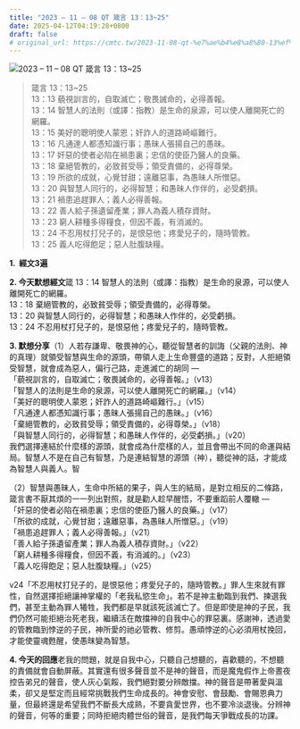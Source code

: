 ```yaml
---
title: "2023 – 11 – 08 QT 箴言 13：13~25"
date: 2025-04-12T04:19:28+0800
draft: false
# original_url: https://cmtc.tw/2023-11-08-qt-%e7%ae%b4%e8%a8%80-13%ef%bc%9a1325
---
```


![2023 – 11 – 08 QT 箴言 13：13~25](/images/qt.jpg  "2023 – 11 – 08 QT 箴言 13：13~25")

> 箴言 13：13~25  
> 13：13 藐視訓言的，自取滅亡；敬畏誡命的，必得善報。  
> 13：14 智慧人的法則（或譯：指教）是生命的泉源，可以使人離開死亡的網羅。  
> 13：15 美好的聰明使人蒙恩；奸詐人的道路崎嶇難行。  
> 13：16 凡通達人都憑知識行事；愚昧人張揚自己的愚昧。  
> 13：17 奸惡的使者必陷在禍患裏；忠信的使臣乃醫人的良藥。  
> 13：18 棄絕管教的，必致貧受辱；領受責備的，必得尊榮。  
> 13：19 所欲的成就，心覺甘甜；遠離惡事，為愚昧人所憎惡。  
> 13：20 與智慧人同行的，必得智慧；和愚昧人作伴的，必受虧損。  
> 13：21 禍患追趕罪人；義人必得善報。  
> 13：22 善人給子孫遺留產業；罪人為義人積存資財。  
> 13：23 窮人耕種多得糧食，但因不義，有消滅的。  
> 13：24 不忍用杖打兒子的，是恨惡他；疼愛兒子的，隨時管教。  
> 13：25 義人吃得飽足；惡人肚腹缺糧。

**1.  經文3遍**

**2. 今天默想經文**箴 13：14 智慧人的法則（或譯：指教）是生命的泉源，可以使人離開死亡的網羅。  
13：18 棄絕管教的，必致貧受辱；領受責備的，必得尊榮。  
13：20 與智慧人同行的，必得智慧；和愚昧人作伴的，必受虧損。  
13：24 不忍用杖打兒子的，是恨惡他；疼愛兒子的，隨時管教。

**3. 默想分享**（1）人若存謙卑、敬畏神的心，聽從智慧者的訓誨（父親的法則、神的真理）就領受智慧與生命的源頭，帶領人走上生命豐盛的道路；反對，人拒絕領受智慧，就會成為惡人，偏行己路，走進滅亡的胡同 —  
「藐視訓言的，自取滅亡；敬畏誡命的，必得善報。」（v13）  
「智慧人的法則是生命的泉源，可以使人離開死亡的網羅。」（v14）  
「美好的聰明使人蒙恩；奸詐人的道路崎嶇難行。」（v15）  
「凡通達人都憑知識行事；愚昧人張揚自己的愚昧。」（v16）  
「棄絕管教的，必致貧受辱；領受責備的，必得尊榮。」（v18）  
「與智慧人同行的，必得智慧；和愚昧人作伴的，必受虧損。」（v20）  
我們選擇連結於什麼樣的源頭，就會成為什麼樣的人，並且會帶出不同的命運與結局。智慧人不是在自己有智慧，乃是連結智慧的源頭（神），聽從神的話，才能成為智慧人與義人。智

（2）智慧與愚昧人，生命中所結的果子，與人生的結局，是對立相反的二條路，箴言書不厭其煩的一一列出對照，就是勸人趁早醒悟，不要重蹈前人覆轍 —  
「奸惡的使者必陷在禍患裏；忠信的使臣乃醫人的良藥。」（v17）  
「所欲的成就，心覺甘甜；遠離惡事，為愚昧人所憎惡。」（v19）  
「禍患追趕罪人；義人必得善報。」（v21）  
「善人給子孫遺留產業；罪人為義人積存資財。」（v22）  
「窮人耕種多得糧食，但因不義，有消滅的。」（v23）  
「義人吃得飽足；惡人肚腹缺糧。」（v25）

v24「不忍用杖打兒子的，是恨惡他；疼愛兒子的，隨時管教。」罪人生來就有罪性，自然選擇拒絕讓神掌權的「老我私慾生命」。若不是神主動臨到我們、揀選我們，甚至主動為罪人犧牲，我們都是早就該死該滅亡了。但是即使是神的子民，我們仍然可能拒絕治死老我，繼續活在敵擋神的自我中心的罪惡裏。感謝神，透過愛的管教臨到悖逆的子民，神所愛的祂必管教、修剪。愚頑悖逆的心必須用杖挽回，才能使靈魂甦醒，使愚昩變為智慧。

**4. 今天的回應**老我的問題，就是自我中心，只聽自己想聽的，喜歡聽的，不想聽的責備就會自動屏蔽。其實還有很多聲音並不是神的聲音，而是魔鬼假作上帝晝夜控告弟兄的聲音，使人灰心氣餒，我們絕對要分辨敵擋。神的聲音是帶著愛與溫柔，卻又是堅定而且經常挑戰我們生命成長的。神會安慰、會鼓勵、會賜恩典力量，但最終還是希望我們不斷長大成熟，不要貪愛世界，也不要冷淡退後。分辨神的聲音，何等的重要；同時拒絕肉體世俗的聲音，是我們每天爭戰成長的功課。